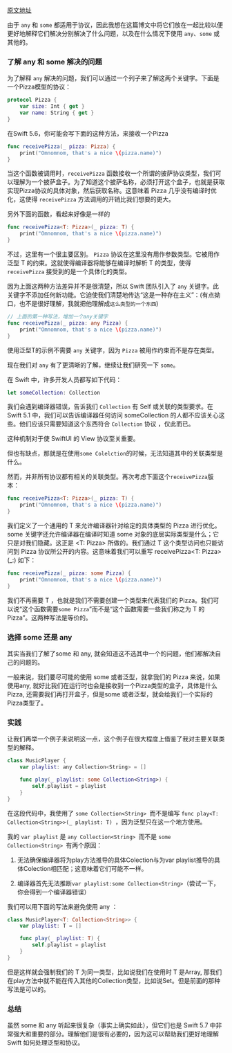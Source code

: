 [原文地址](https://www.donnywals.com/whats-the-difference-between-any-and-some-in-swift-5-7/)

由于 `any` 和 `some` 都适用于协议，因此我想在这篇博文中将它们放在一起比较以便更好地解释它们解决分别解决了什么问题，以及在什么情况下使用 `any`、`some` 或其他的。

### 了解 any 和 some 解决的问题

为了解释 `any` 解决的问题，我们可以通过一个列子来了解这两个关键字。下面是一个Pizza模型的协议：

```swift
protocol Pizza {
    var size: Int { get }
    var name: String { get }
}
```

在Swift 5.6，你可能会写下面的这种方法，来接收一个Pizza

```swift
func receivePizza(_ pizza: Pizza) {
    print("Omnomnom, that's a nice \(pizza.name)")
}
```

当这个函数被调用时，`receivePizza` 函数接收一个所谓的披萨协议类型，我们可以理解为一个披萨盒子。为了知道这个披萨名称，必须打开这个盒子，也就是获取实现Pizza协议的具体对象，然后获取名称。这意味着 Pizza 几乎没有编译时优化，这使得 `receivePizza` 方法调用的开销比我们想要的更大。

另外下面的函数，看起来好像是一样的

```swift
func receivePizza<T: Pizza>(_ pizza: T) {
    print("Omnomnom, that's a nice \(pizza.name)")
}
```

不过，这里有一个很主要区别。 `Pizza` 协议在这里没有用作参数类型。它被用作泛型 T 的约束。这就使得编译器将能够在编译时解析 T 的类型，使得 `receivePizza` 接受到的是一个具体化的类型。

因为上面这两种方法差异并不是很清楚，所以 Swift 团队引入了 `any` 关键字。此关键字不添加任何新功能。它迫使我们清楚地传达“这是一种存在主义”：(有点拗口，也不是很好理解，我就把他理解成`这么类型的一个东西`)

```swift
// 上面的第一种写法，增加一个any关键字
func receivePizza(_ pizza: any Pizza) {
    print("Omnomnom, that's a nice \(pizza.name)")
}
```

使用泛型T的示例不需要 `any` 关键字，因为 `Pizza` 被用作约束而不是存在类型。

现在我们对 `any` 有了更清晰的了解，继续让我们研究一下 `some`。

在 Swift 中，许多开发人员都写如下代码：

```swift
let someCollection: Collection
```

我们会遇到编译器错误，告诉我们 `Collection` 有 Self 或关联的类型要求。在 Swift 5.1 中，我们可以告诉编译器任何访问 someCollection 的人都不应该关心这些。他们应该只需要知道这个东西符合 `Collection` 协议 ，仅此而已。

这种机制对于使 SwiftUI 的 View 协议至关重要。

但也有缺点，那就是在使用`some Colelction`的时候，无法知道其中的关联类型是什么。

然而，并非所有协议都有相关的关联类型。再次考虑下面这个`receivePizza`版本：

```swift
func receivePizza<T: Pizza>(_ pizza: T) {
    print("Omnomnom, that's a nice \(pizza.name)")
}
```

我们定义了一个通用的 T 来允许编译器针对给定的具体类型的 Pizza 进行优化。 some 关键字还允许编译器在编译时知道 some 对象的底层实际类型是什么；它只是对我们隐藏。这正是 <T: Pizza> 所做的。我们通过 T 这个类型访问也只能访问到 Pizza 协议所公开的内容。这意味着我们可以重写 receivePizza<T: Pizza>(_:) 如下：

```swift
func receivePizza(_ pizza: some Pizza) {
    print("Omnomnom, that's a nice \(pizza.name)")
}
```

我们不再需要 T ，也就是我们不需要创建一个类型来代表我们的 Pizza。我们可以说“这个函数需要`some Pizza`”而不是“这个函数需要一些我们称之为 T 的Pizza”。这两种写法是等价的。

### 选择 some 还是 any

其实当我们了解了some 和 any, 就会知道这不选其中一个的问题，他们都解决自己的问题的。

一般来说，我们要尽可能的使用 some 或者泛型，就拿我们的 Pizza 来说，如果使用any, 就好比我们在运行时也会是接收到一个Pizza类型的盒子，具体是什么Pizza, 还需要我们再打开盒子，但是some 或者泛型，就会给我们一个实际的Pizza类型了。

### 实践

让我们再举一个例子来说明这一点，这个例子在很大程度上借鉴了我对主要关联类型的解释。

```swift
class MusicPlayer {
    var playlist: any Collection<String> = []

    func play(_ playlist: some Collection<String>) {
        self.playlist = playlist
    }
}
```

在这段代码中，我使用了 `some Collection<String> `而不是编写 `func play<T: Collection<String>>(_ playlist: T) `，因为泛型只在这一个地方使用。

我的 `var playlist` 是 `any Collection<String> `而不是 `some Collection<String> `有两个原因：

1. 无法确保编译器将为play方法推导的具体Colection与为var playlist推导的具体Colection相匹配；这意味着它们可能不一样。

2. 编译器首先无法推断`var playlist:some Collection<String>`（尝试一下，你会得到一个编译器错误）

我们可以用下面的写法来避免使用 any ：

```swift
class MusicPlayer<T: Collection<String>> {
    var playlist: T = []

    func play(_ playlist: T) {
        self.playlist = playlist
    }
}
```

但是这样就会强制我们的 T 为同一类型，比如说我们在使用时 T 是Array, 那我们在play方法中就不能在传入其他的Collection类型，比如说Set。但是前面的那种写法是可以的。

### 总结

虽然 some 和 any 听起来很复杂（事实上确实如此），但它们也是 Swift 5.7 中非常强大和重要的部分。理解他们是很有必要的，因为这可以帮助我们更好地理解 Swift 如何处理泛型和协议。

